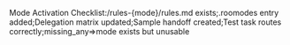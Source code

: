 Mode Activation Checklist:/rules-{mode}/rules.md exists;.roomodes entry added;Delegation matrix updated;Sample handoff created;Test task routes correctly;missing_any=>mode exists but unusable